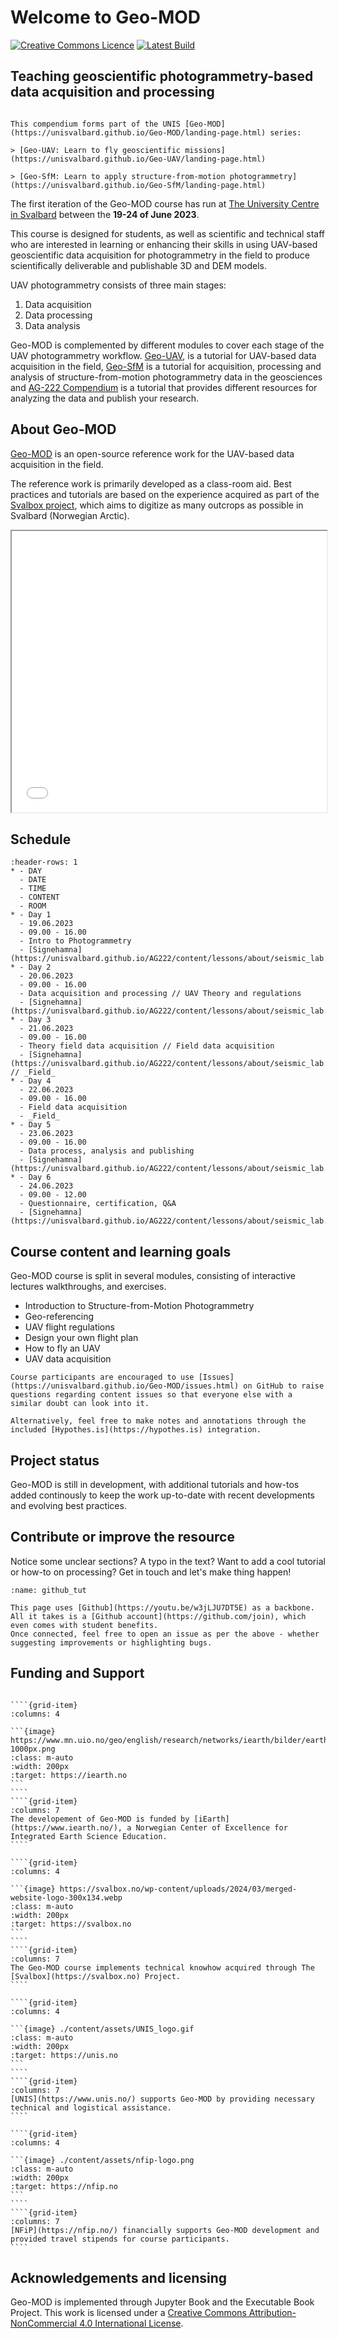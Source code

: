 # Welcome to Geo-MOD 

<a rel="license" href="http://creativecommons.org/licenses/by-nc/4.0/"><img alt="Creative Commons Licence" style="border-width:0" src="https://i.creativecommons.org/l/by-nc/4.0/88x31.png" /></a> [![Latest Build](https://github.com/UNISvalbard/Geo-MOD/actions/workflows/deploy-book.yml/badge.svg)](https://github.com/UNISvalbard/Geo-MOD/actions/workflows/deploy-book.yml)

## Teaching geoscientific photogrammetry-based data acquisition and processing

````{margin} Part of the Geo-MOD series
 
This compendium forms part of the UNIS [Geo-MOD](https://unisvalbard.github.io/Geo-MOD/landing-page.html) series:

> [Geo-UAV: Learn to fly geoscientific missions](https://unisvalbard.github.io/Geo-UAV/landing-page.html)

> [Geo-SfM: Learn to apply structure-from-motion photogrammetry](https://unisvalbard.github.io/Geo-SfM/landing-page.html)

````

The first iteration of the Geo-MOD course has run at [The University Centre in Svalbard](https://www.unis.no/) between the **19-24 of June 2023**.

This course is designed for students, as well as scientific and technical staff who are interested in learning or enhancing their skills in using UAV-based geoscientific data acquisition for photogrammetry in the field to produce scientifically deliverable and publishable 3D and DEM models.

UAV photogrammetry consists of three main stages:
1. Data acquisition
2. Data processing
3. Data analysis

Geo-MOD is complemented by different modules to cover each stage of the UAV photogrammetry workflow. 
[Geo-UAV](https://unisvalbard.github.io/Geo-UAV/landing-page.html), is a tutorial for UAV-based data acquisition in the field, [Geo-SfM](https://unisvalbard.github.io/Geo-SfM/landing-page.html) is a tutorial for acquisition, processing and analysis of structure-from-motion photogrammetry data in the geosciences and [AG-222 Compendium](https://unisvalbard.github.io/AG222/landing-page.html) is a tutorial that provides different resources for analyzing the data and publish your research.

## About Geo-MOD
[Geo-MOD](https://unisvalbard.github.io/Geo-MOD/landing-page.html) is an open-source reference work for the UAV-based data acquisition in the field.

The reference work is primarily developed as a class-room aid. Best practices and tutorials are based on the experience acquired as part of the [Svalbox project](https://svalbox.no), which aims to digitize as many outcrops as possible in Svalbard (Norwegian Arctic).

<iframe src="./reveal/unis_learning_forum_2023/index.html" title="UNIS Learning forum 2023 slides" width=100% height=450em></iframe>

## Schedule

```{list-table}
:header-rows: 1
* - DAY
  - DATE
  - TIME
  - CONTENT
  - ROOM
* - Day 1
  - 19.06.2023
  - 09.00 - 16.00
  - Intro to Photogrammetry
  - [Signehamna](https://unisvalbard.github.io/AG222/content/lessons/about/seismic_lab.html)
* - Day 2
  - 20.06.2023
  - 09.00 - 16.00
  - Data acquisition and processing // UAV Theory and regulations
  - [Signehamna](https://unisvalbard.github.io/AG222/content/lessons/about/seismic_lab.html)
* - Day 3
  - 21.06.2023
  - 09.00 - 16.00
  - Theory field data acquisition // Field data acquisition
  - [Signehamna](https://unisvalbard.github.io/AG222/content/lessons/about/seismic_lab.html) // _Field_
* - Day 4
  - 22.06.2023
  - 09.00 - 16.00
  - Field data acquisition
  - _Field_
* - Day 5
  - 23.06.2023
  - 09.00 - 16.00
  - Data process, analysis and publishing
  - [Signehamna](https://unisvalbard.github.io/AG222/content/lessons/about/seismic_lab.html)
* - Day 6
  - 24.06.2023
  - 09.00 - 12.00
  - Questionnaire, certification, Q&A
  - [Signehamna](https://unisvalbard.github.io/AG222/content/lessons/about/seismic_lab.html)
```

## Course content and learning goals
Geo-MOD course is split in several modules, consisting of interactive lectures walkthroughs, and exercises.
- Introduction to Structure-from-Motion Photogrammetry
- Geo-referencing
- UAV flight regulations
- Design your own flight plan
- How to fly an UAV
- UAV data acquisition

```{admonition} Q&A
Course participants are encouraged to use [Issues](https://unisvalbard.github.io/Geo-MOD/issues.html) on GitHub to raise questions regarding content issues so that everyone else with a similar doubt can look into it.

Alternatively, feel free to make notes and annotations through the included [Hypothes.is](https://hypothes.is) integration.
```

## Project status
Geo-MOD is still in development, with additional tutorials and how-tos added continously to keep the work up-to-date with recent developments and evolving best practices.

## Contribute or improve the resource
Notice some unclear sections? A typo in the text? Want to add a cool tutorial or how-to on processing? Get in touch and let's make thing happen!

```{figure} assets/github_tut.gif
:name: github_tut

This page uses [Github](https://youtu.be/w3jLJU7DT5E) as a backbone.
All it takes is a [Github account](https://github.com/join), which even comes with student benefits.
Once connected, feel free to open an issue as per the above - whether suggesting improvements or highlighting bugs.
```

## Funding and Support

`````{grid} 2 2 2 2

````{grid-item}
:columns: 4

```{image} https://www.mn.uio.no/geo/english/research/networks/iearth/bilder/earthlogo-1000px.png
:class: m-auto
:width: 200px
:target: https://iearth.no
```
````
````{grid-item}
:columns: 7
The developement of Geo-MOD is funded by [iEarth](https://www.iearth.no/), a Norwegian Center of Excellence for Integrated Earth Science Education.
````

````{grid-item}
:columns: 4

```{image} https://svalbox.no/wp-content/uploads/2024/03/merged-website-logo-300x134.webp
:class: m-auto
:width: 200px
:target: https://svalbox.no
```
````
````{grid-item}
:columns: 7
The Geo-MOD course implements technical knowhow acquired through The [Svalbox](https://svalbox.no) Project.
````

````{grid-item}
:columns: 4

```{image} ./content/assets/UNIS_logo.gif
:class: m-auto
:width: 200px
:target: https://unis.no
```
````
````{grid-item}
:columns: 7
[UNIS](https://www.unis.no/) supports Geo-MOD by providing necessary technical and logistical assistance.
````

````{grid-item}
:columns: 4

```{image} ./content/assets/nfip-logo.png
:class: m-auto
:width: 200px
:target: https://nfip.no
```
````
````{grid-item}
:columns: 7
[NFiP](https://nfip.no/) financially supports Geo-MOD development and provided travel stipends for course participants.
````

`````


## Acknowledgements and licensing
Geo-MOD is implemented through Jupyter Book and the Executable Book Project.
This work is licensed under a <a rel="license" href="http://creativecommons.org/licenses/by-nc/4.0/">Creative Commons Attribution-NonCommercial 4.0 International License</a>.

